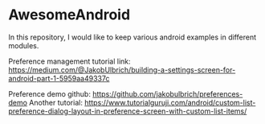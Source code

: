 # AwesomeAndroid
In this repository, I would like to keep various android examples in different modules.

Preference management tutorial link: https://medium.com/@JakobUlbrich/building-a-settings-screen-for-android-part-1-5959aa49337c

Preference demo github: https://github.com/jakobulbrich/preferences-demo
Another tutorial: https://www.tutorialguruji.com/android/custom-list-preference-dialog-layout-in-preference-screen-with-custom-list-items/
